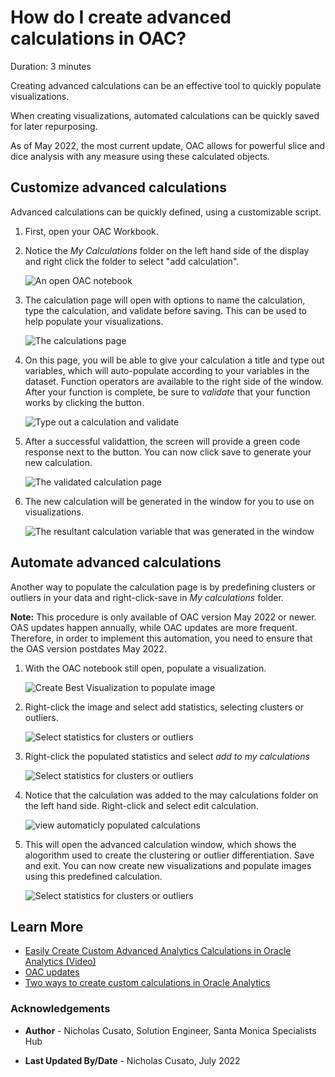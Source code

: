 # How do I create advanced calculations in OAC?
Duration: 3 minutes

Creating advanced calculations can be an effective tool to quickly populate visualizations. 

When creating visualizations, automated calculations can be quickly saved for later repurposing.  

As of May 2022, the most current update, OAC allows for powerful slice and dice analysis with any measure using these calculated objects.

## Customize advanced calculations
Advanced calculations can be quickly defined, using a customizable script.

1. First, open your OAC Workbook. 

2. Notice the *My Calculations* folder on the left hand side of the display and right click the folder to select "add calculation".

    ![An open OAC notebook](images/add-calculation.png)

3. The calculation page will open with options to name the calculation, type the calculation, and validate before saving. This can be used to help populate your visualizations.

    ![The calculations page](images/new-calculation.png)

4. On this page, you will be able to give your calculation a title and type out variables, which will auto-populate according to your variables in the dataset. Function operators are available to the right side of the window. After your function is complete, be sure to *validate* that your function works by clicking the button.

    ![Type out a calculation and validate](images/name-calculation-validate.png)

5. After a successful validattion, the screen will provide a green code response next to the button. You can now click save to generate your new calculation.
   
   ![The validated calculation page](images/validated-calculation.png)

6. The new calculation will be generated in the window for you to use on visualizations.

   ![The resultant calculation variable that was generated in the window](images/updated-calculation.png)

## Automate advanced calculations

Another way to populate the calculation page is by predefining clusters or outliers in your data and right-click-save in *My calculations* folder. 

**Note:** This procedure is only available of OAC version May 2022 or newer. OAS updates happen annually, while OAC updates are more frequent. Therefore, in order to implement this automation, you need to ensure that the OAS version postdates May 2022.

1. With the OAC notebook still open, populate a visualization.

    ![Create Best Visualization to populate image](images/create-best-visualization.png)

2. Right-click the image and select add statistics, selecting clusters or outliers. 

    ![Select statistics for clusters or outliers](images/add-statistics-clusters.png)

3. Right-click the populated statistics and select *add to my calculations*

    ![Select statistics for clusters or outliers](images/add-to-my-calculations.png)
  
4. Notice that the calculation was added to the may calculations folder on the left hand side. Right-click and select edit calculation.
   
    ![view automaticly populated calculations](images/edit-calculation.png)

5. This will open the advanced calculation window, which shows the alogorithm used to create the clustering or outlier differentiation. Save and exit. You can now create new visualizations and populate images using this predefined calculation.

    ![Select statistics for clusters or outliers](images/edit-calculation-page-automatically-populated.png)

## Learn More

* [Easily Create Custom Advanced Analytics Calculations in Oracle Analytics (Video)](https://www.youtube.com/watch?v=aRfYn2hB-Jg)
* [OAC updates](https://docs.oracle.com/en/cloud/paas/analytics-cloud/acswn/index.html#ACSWN-GUID-CFF90F44-BCEB-49EE-B40B-8D040F02D476)
* [Two ways to create custom calculations in Oracle Analytics](https://blogs.oracle.com/analytics/post/two-ways-to-create-custom-calculations-in-oracle-analytics)

### Acknowledgements

* **Author** - Nicholas Cusato, Solution Engineer, Santa Monica Specialists Hub

- **Last Updated By/Date** - Nicholas Cusato, July 2022
